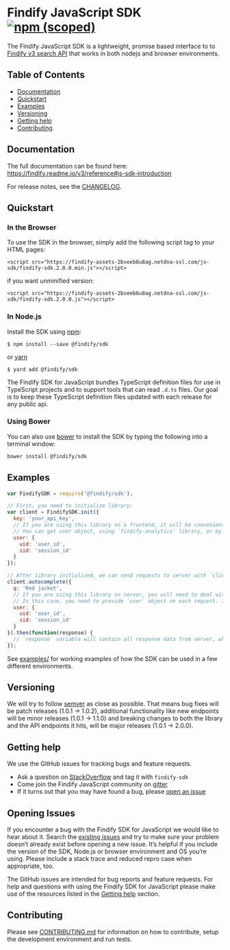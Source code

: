 # Findify JavaScript SDK [![npm (scoped)](https://img.shields.io/npm/v/@findify/sdk.svg)](https://www.npmjs.com/package/@findify/sdk)

The Findify JavaScript SDK is a lightweight, promise based interface to
to [Findify v3 search API](https://findify.readme.io/v3/reference#search-api) that works
in both nodejs and browser environments.

## Table of Contents

- [Documentation](#documentation)
- [Quickstart](#quickstart)
- [Examples](#examples)
- [Versioning](#versioning)
- [Getting help](#getting-help)
- [Contributing](#contributing)

## Documentation

The full documentation can be found here:
<https://findify.readme.io/v3/reference#js-sdk-introduction>

For release notes, see the [CHANGELOG](./CHANGELOG.md).

## Quickstart

### In the Browser

To use the SDK in the browser, simply add the following script tag to your
HTML pages:

```
<script src="https://findify-assets-2bveeb6u8ag.netdna-ssl.com/js-sdk/findify-sdk.2.0.0.min.js"></script>
```

if you want unminified version:

```
<script src="https://findify-assets-2bveeb6u8ag.netdna-ssl.com/js-sdk/findify-sdk.2.0.0.js"></script>
```

### In Node.js

Install the SDK using [npm](http://npmjs.org):

```console
$ npm install --save @findify/sdk
```

or [yarn](https://yarnpkg.com/lang/en/)

```console
$ yard add @findify/sdk
```

The Findify SDK for JavaScript bundles TypeScript definition files for use in TypeScript projects and to support tools that can read `.d.ts` files.
Our goal is to keep these TypeScript definition files updated with each release for any public api.

### Using Bower

You can also use [bower](http://bower.io) to install the SDK by typing the
following into a terminal window:

```sh
bower install @findify/sdk
```

## Examples

```javascript
var FindifySDK = require('@findify/sdk');

// First, you need to initialize library:
var client = FindifySDK.init({
  key: 'your_api_key',
  // If you are using this library on a frontend, it will be convenient for you to provide user once on initialization.
  // You can get user object, using `findify-analytics` library, or by manually getting data from cookies:
  user: {
    uid: 'user_id',
    sid: 'session_id'
  }
});

// After library initialized, we can send requests to server with `client` instance. Let's perform autocomplete request:
client.autocomplete({
  q: 'Red jacket',
  // If you are using this library on server, you will need to deal with multiple users objects.
  // In this case, you need to provide `user` object on each request. If you provided `user` on init, it will be overrided:
  user: {
    uid: 'user_id',
    sid: 'session_id'
  }
}).then(function(response) {
  // `response` variable will contain all response data from server, which could be later provided to the view layer.
});
```

See [examples/](./examples/) for working examples of how the SDK can be used
in a few different environments.

## Versioning

We will try to follow [semver](http://semver.org/) as close as possible.
That means bug fixes will be patch releases (1.0.1 -> 1.0.2), additional
functionality like new endpoints will be minor releases (1.0.1 -> 1.1.0)
and breaking changes to both the library and the API endpoints it hits,
will be major releases (1.0.1 -> 2.0.0).

## Getting help

We use the GitHub issues for tracking bugs and feature requests.

 * Ask a question on [StackOverflow](https://stackoverflow.com/) and tag it with `findify-sdk`
 * Come join the Findify JavaScript community on [gitter](https://gitter.im/findify-js?source=orgpage)
 * If it turns out that you may have found a bug, please [open an issue](https://github.com/findify/findify-js/issues/new)

## Opening Issues

If you encounter a bug with the Findify SDK for JavaScript we would like to hear
about it. Search the [existing issues](https://github.com/findify/findify-js/issues)
and try to make sure your problem doesn’t already exist before opening a new
issue. It’s helpful if you include the version of the SDK, Node.js or browser
environment and OS you’re using. Please include a stack trace and reduced repro
case when appropriate, too.

The GitHub issues are intended for bug reports and feature requests. For help
and questions with using the Findify SDK for JavaScript please make use of the
resources listed in the [Getting help](https://github.com/findify/findify-js/tree/master/packages/sdk#getting-help)
section.

## Contributing

Please see [CONTRIBUTING.md](./CONTRIBUTING.md) for information on how to
contribute, setup the development environment and run tests.
